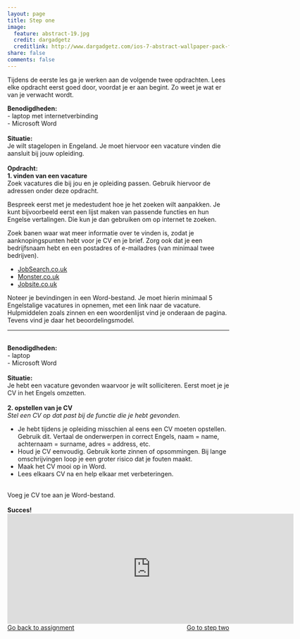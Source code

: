 ```yaml
---
layout: page
title: Step one
image:
  feature: abstract-19.jpg
  credit: dargadgetz
  creditlink: http://www.dargadgetz.com/ios-7-abstract-wallpaper-pack-for-iphone-5-and-ipod-touch-retina/
share: false
comments: false
---
```

Tijdens de eerste les ga je werken aan de volgende twee opdrachten. Lees elke opdracht eerst goed door, voordat je er aan begint. Zo weet je wat er van je verwacht wordt.

<b>Benodigdheden:</b>
<br>- laptop met internetverbinding
<br>- Microsoft Word
<br>
<br>
<b>Situatie:</b>
<br>Je wilt stagelopen in Engeland. Je moet hiervoor een vacature vinden die aansluit bij jouw opleiding.
<br>
<br>
<b>Opdracht:</b>
<br><b>1. vinden van een vacature</b>
<br>Zoek vacatures die bij jou en je opleiding passen. Gebruik hiervoor de adressen onder deze opdracht.

Bespreek eerst met je medestudent hoe je het zoeken wilt aanpakken. Je kunt bijvoorbeeld eerst een lijst maken van passende functies en hun Engelse vertalingen. Die kun je dan gebruiken om op internet te zoeken.

Zoek banen waar wat meer informatie over te vinden is, zodat je aanknopingspunten hebt voor je CV en je brief. Zorg ook dat je een bedrijfsnaam hebt en een postadres of e-mailadres (van minimaal twee bedrijven).

<ul>
<li><a href="http://www.jobsearch.co.uk/" target="_blank">JobSearch.co.uk</a></li>
<li><a href="http://www.monster.co.uk/" target="_blank">Monster.co.uk</a></li>
<li><a href="http://www.jobsite.co.uk/" target="_blank">Jobsite.co.uk</a></li>
</ul>

Noteer je bevindingen in een Word-bestand. Je moet hierin minimaal 5 Engelstalige vacatures in opnemen, met een link naar de vacature. Hulpmiddelen zoals zinnen en een woordenlijst vind je onderaan de pagina. Tevens vind je daar het beoordelingsmodel. 
<br>
<hr>
<br>
<b>Benodigdheden:</b>
<br>- laptop
<br>- Microsoft Word
<br>
<br>
<b>Situatie:</b>
<br>Je hebt een vacature gevonden waarvoor je wilt solliciteren. Eerst moet je je CV in het Engels omzetten. 
<br>
<br>
<b>2. opstellen van je CV</b>
<br><i>Stel een CV op dat past bij de functie die je hebt gevonden.</i>
   <ul>
<li> Je hebt tijdens je opleiding misschien al eens een CV moeten opstellen. Gebruik dit. Vertaal de onderwerpen in correct Engels, naam = name, achternaam = surname, adres = address, etc. </li>
<li> Houd je CV eenvoudig. Gebruik korte zinnen of opsommingen. Bij lange omschrijvingen loop je een groter risico dat je fouten maakt. </li>
<li> Maak het CV mooi op in Word. </li>
<li> Lees elkaars CV na en help elkaar met verbeteringen. </li>
   </ul>
<br>Voeg je CV toe aan je Word-bestand.
<br>
<br>
<b>Succes!</b>

<iframe src="https://drive.google.com/embeddedfolderview?id=0BycjBNS3AKDWcmdvWXE4b3RpTFk#list" width="650" height="250" frameborder="0"></iframe>


<div style="float: left"> 
<a href="{{ site.url }}/groepsopdracht/assignment/" class="btn">Go back to assignment</a>
</div>

<div style="float: right"> 
<a href="{{ site.url }}/groepsopdracht/lesson-two/" class="btn">Go to step two</a>
</div>

